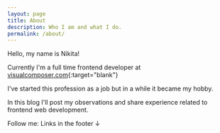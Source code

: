 ```yaml
---
layout: page
title: About
description: Who I am and what I do. 
permalink: /about/
---
```


Hello, my name is Nikita!

Currently I'm a full time frontend developer at [visualcomposer.com](http://visualcomposer.com){:target="blank"}

I've started this profession as a job but in a while it became my hobby.

In this blog I'll post my observations and share experience related to frontend web development.

Follow me: Links in the footer &darr;

